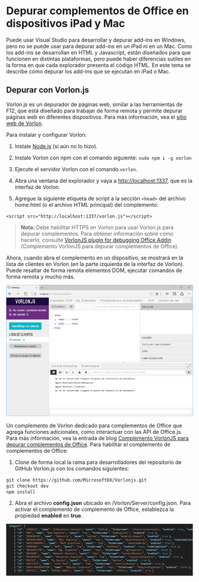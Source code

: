 
# Depurar complementos de Office en dispositivos iPad y Mac

Puede usar Visual Studio para desarrollar y depurar add-ins en Windows, pero no se puede usar para depurar add-ins en un iPad ni en un Mac. Como los add-ins se desarrollan en HTML y Javascript, están diseñados para que funcionen en distintas plataformas, pero puede haber diferencias sutiles en la forma en que cada explorador presenta el código HTML. En este tema se describe cómo depurar los add-ins que se ejecutan en iPad o Mac. 

## Depurar con Vorlon.js 

Vorlon.js es un depurador de páginas web, similar a las herramientas de F12, que está diseñado para trabajar de forma remota y permite depurar páginas web en diferentes dispositivos. Para más información, vea el [sitio web de Vorlon](http://www.vorlonjs.com).  

Para instalar y configurar Vorlon: 

1.  Instale [Node.js](https://nodejs.org) (si aún no lo hizo). 

2.  Instale Vorlon con npm con el comando siguiente: `sudo npm i -g vorlon` 

3.  Ejecute el servidor Vorlon con el comando `vorlon`. 

4.  Abra una ventana del explorador y vaya a [http://localhost:1337](http://localhost:1337), que es la interfaz de Vorlon.

5.  Agregue la siguiente etiqueta de script a la sección `<head>` del archivo home.html (o el archivo HTML principal) del complemento:
```    
<script src="http://localhost:1337/vorlon.js"></script>    
```  

>**Nota:** Debe habilitar HTTPS en Vorlon para usar Vorlon.js para depurar complementos. Para obtener información sobre cómo hacerlo, consulte [VorlonJS plugin for debugging Office Addin](https://blogs.msdn.microsoft.com/mim/2016/02/18/vorlonjs-plugin-for-debugging-office-addin/) (Complemento VorlonJS para depurar complementos de Office).

Ahora, cuando abra el complemento en un dispositivo, se mostrará en la lista de clientes en Vorlon (en la parte izquierda de la interfaz de Vorlon). Puede resaltar de forma remota elementos DOM, ejecutar comandos de forma remota y mucho más.  

![Captura de pantalla donde se muestra la interfaz de Vorlon.js](../../images/vorlon_interface.png)

Un complemento de Vorlon dedicado para complementos de Office que agrega funciones adicionales, como interactuar con las API de Office.js. Para más información, vea la entrada de blog [Complemento VorlonJS para depurar complementos de Office](https://blogs.msdn.microsoft.com/mim/2016/02/18/vorlonjs-plugin-for-debugging-office-addin/). Para habilitar el complemento de complementos de Office: 

1.  Clone de forma local la rama para desarrolladores del repositorio de GitHub Vorlon.js con los comandos siguientes: 
```
git clone https://github.com/MicrosoftDX/Vorlonjs.git
git checkout dev
npm install
```

2.  Abra el archivo **config.json** ubicado en /Vorlon/Server/config.json. Para activar el complemento de complemento de Office, establezca la propiedad **enabled** en **true**.

![Captura de pantalla donde se muestra la sección de complementos de config.json](../../images/vorlon_plugins_config.png) 
